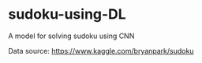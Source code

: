 # sudoku-using-DL
A model for solving sudoku using CNN

Data source: https://www.kaggle.com/bryanpark/sudoku
